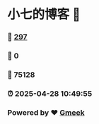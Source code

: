 # 小七的博客 :link:  
### :page_facing_up: [297](/tag.html) 
### :speech_balloon: 0 
### :hibiscus: 75128 
### :alarm_clock: 2025-04-28 10:49:55 
### Powered by :heart: [Gmeek](https://github.com/Meekdai/Gmeek)
